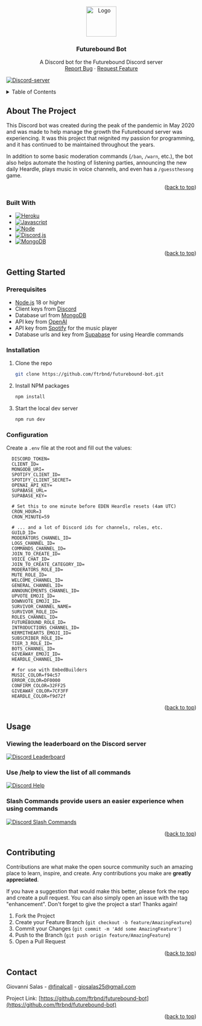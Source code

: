 <!-- Improved compatibility of back to top link: See: https://github.com/othneildrew/Best-README-Template/pull/73 -->

<a name="readme-top"></a>

<!--
*** Thanks for checking out the Best-README-Template. If you have a suggestion
*** that would make this better, please fork the repo and create a pull request
*** or simply open an issue with the tag "enhancement".
*** Don't forget to give the project a star!
*** Thanks again! Now go create something AMAZING! :D
-->

<!-- PROJECT LOGO -->
<br />
<div align="center">
  <a href="https://github.com/ftrbnd/futurebound-bot">
    <img src="https://i.imgur.com/rQmm1FM.png" alt="Logo" width="80" height="80">
  </a>
<h3 align="center">Futurebound Bot</h3>
  <p align="center">
    A Discord bot for the Futurebound Discord server
    <br />
    <a href="https://github.com/ftrbnd/futurebound-bot/issues">Report Bug</a>
    ·
    <a href="https://github.com/ftrbnd/futurebound-bot/issues">Request Feature</a>
  </p>
</div>

[![Discord-server][Discord-server]][Server-link]

<!-- TABLE OF CONTENTS -->
<details>
  <summary>Table of Contents</summary>
  <ol>
    <li>
      <a href="#about-the-project">About The Project</a>
      <ul>
        <li><a href="#built-with">Built With</a></li>
      </ul>
    </li>
    <li>
      <a href="#getting-started">Getting Started</a>
      <ul>
        <li><a href="#prerequisites">Prerequisites</a></li>
        <li><a href="#installation">Installation</a></li>
        <li><a href="#configuration">Configuration</a></li>
      </ul>
    </li>
    <li><a href="#usage">Usage</a></li>
    <li><a href="#contributing">Contributing</a></li>
    <li><a href="#contact">Contact</a></li>
  </ol>
</details>

<!-- ABOUT THE PROJECT -->

## About The Project

This Discord bot was created during the peak of the pandemic in May 2020 and was made to help manage the growth the Futurebound server was experiencing. It was this project that reignited my passion
for programming, and it has continued to be maintained throughout the years.

In addition to some basic moderation commands (`/ban`, `/warn`, etc.), the bot also helps automate the hosting of listening parties, announcing the new daily Heardle, plays music in voice channels,
and even has a `/guessthesong` game.

<p align="right">(<a href="#readme-top">back to top</a>)</p>

### Built With

- [![Heroku][Heroku]][Heroku-url]
- [![Javascript][Javascript]][Javascript-url]
- [![Node][Node.js]][Node-url]
- [![Discord.js][Discord.js]][DiscordJs-url]
- [![MongoDB][Mongodb]][MongoDb-url]

<p align="right">(<a href="#readme-top">back to top</a>)</p>

<!-- GETTING STARTED -->

## Getting Started

### Prerequisites

- [Node.js](https://nodejs.org/en/) 18 or higher
- Client keys from [Discord](https://discord.com/developers/applications)
- Database url from [MongoDB](https://mongodb.com/)
- API key from [OpenAI](https://openai.com/)
- API key from [Spotify](https://developer.spotify.com/) for the music player
- Database urls and key from [Supabase](https://supabase.com) for using Heardle commands

### Installation

1. Clone the repo
   ```sh
   git clone https://github.com/ftrbnd/futurebound-bot.git
   ```
2. Install NPM packages
   ```sh
   npm install
   ```
3. Start the local dev server
   ```sh
   npm run dev
   ```

### Configuration

Create a `.env` file at the root and fill out the values:

```env
  DISCORD_TOKEN=
  CLIENT_ID=
  MONGODB_URI=
  SPOTIFY_CLIENT_ID=
  SPOTIFY_CLIENT_SECRET=
  OPENAI_API_KEY=
  SUPABASE_URL=
  SUPABASE_KEY=

  # Set this to one minute before EDEN Heardle resets (4am UTC)
  CRON_HOUR=3
  CRON_MINUTE=59

  # ... and a lot of Discord ids for channels, roles, etc.
  GUILD_ID=
  MODERATORS_CHANNEL_ID=
  LOGS_CHANNEL_ID=
  COMMANDS_CHANNEL_ID=
  JOIN_TO_CREATE_ID=
  VOICE_CHAT_ID=
  JOIN_TO_CREATE_CATEGORY_ID=
  MODERATORS_ROLE_ID=
  MUTE_ROLE_ID=
  WELCOME_CHANNEL_ID=
  GENERAL_CHANNEL_ID=
  ANNOUNCEMENTS_CHANNEL_ID=
  UPVOTE_EMOJI_ID=
  DOWNVOTE_EMOJI_ID=
  SURVIVOR_CHANNEL_NAME=
  SURVIVOR_ROLE_ID=
  ROLES_CHANNEL_ID=
  FUTUREBOUND_ROLE_ID=
  INTRODUCTIONS_CHANNEL_ID=
  KERMITHEARTS_EMOJI_ID=
  SUBSCRIBER_ROLE_ID=
  TIER_3_ROLE_ID=
  BOTS_CHANNEL_ID=
  GIVEAWAY_EMOJI_ID=
  HEARDLE_CHANNEL_ID=

  # for use with EmbedBuilders
  MUSIC_COLOR=f94c57
  ERROR_COLOR=DF0000
  CONFIRM_COLOR=32FF25
  GIVEAWAY_COLOR=7CF3FF
  HEARDLE_COLOR=f9d72f
```

<p align="right">(<a href="#readme-top">back to top</a>)</p>

<!-- USAGE EXAMPLES -->

## Usage

### Viewing the leaderboard on the Discord server

[![Discord Leaderboard][discord-leaderboard-screenshot]](https://discord.gg/futurebound)

### Use /help to view the list of all commands

[![Discord Help][discord-help-screenshot]](https://discord.gg/futurebound)

### Slash Commands provide users an easier experience when using commands

[![Discord Slash Commands][discord-slashcommands-screenshot]](https://support.discord.com/hc/en-us/articles/1500000368501-Slash-Commands-FAQ)

<p align="right">(<a href="#readme-top">back to top</a>)</p>

<!-- CONTRIBUTING -->

## Contributing

Contributions are what make the open source community such an amazing place to learn, inspire, and create. Any contributions you make are **greatly appreciated**.

If you have a suggestion that would make this better, please fork the repo and create a pull request. You can also simply open an issue with the tag "enhancement". Don't forget to give the project a
star! Thanks again!

1. Fork the Project
2. Create your Feature Branch (`git checkout -b feature/AmazingFeature`)
3. Commit your Changes (`git commit -m 'Add some AmazingFeature'`)
4. Push to the Branch (`git push origin feature/AmazingFeature`)
5. Open a Pull Request

<p align="right">(<a href="#readme-top">back to top</a>)</p>

<!-- CONTACT -->

## Contact

Giovanni Salas - [@finalcalI](https://twitter.com/finalcali) - giosalas25@gmail.com

Project Link: [https://github.com/ftrbnd/futurebound-bot](https://github.com/ftrbnd/futurebound-bot)

<p align="right">(<a href="#readme-top">back to top</a>)</p>

<!-- MARKDOWN LINKS & IMAGES -->
<!-- https://www.markdownguide.org/basic-syntax/#reference-style-links -->

[contributors-shield]: https://img.shields.io/github/contributors/ftrbnd/futurebound-bot.svg?style=for-the-badge
[contributors-url]: https://github.com/ftrbnd/futurebound-bot/graphs/contributors
[forks-shield]: https://img.shields.io/github/forks/ftrbnd/futurebound-bot.svg?style=for-the-badge
[forks-url]: https://github.com/ftrbnd/futurebound-bot/network/members
[stars-shield]: https://img.shields.io/github/stars/ftrbnd/futurebound-bot.svg?style=for-the-badge
[stars-url]: https://github.com/ftrbnd/futurebound-bot/stargazers
[issues-shield]: https://img.shields.io/github/issues/ftrbnd/futurebound-bot.svg?style=for-the-badge
[issues-url]: https://github.com/ftrbnd/futurebound-bot/issues
[license-shield]: https://img.shields.io/github/license/ftrbnd/futurebound-bot.svg?style=for-the-badge
[license-url]: https://github.com/ftrbnd/futurebound-bot/blob/master/LICENSE.txt
[linkedin-shield]: https://img.shields.io/badge/-LinkedIn-black.svg?style=for-the-badge&logo=linkedin&colorB=555
[linkedin-url]: https://linkedin.com/in/linkedin_username
[product-screenshot]: https://i.imgur.com/OzETWxS.png
[website-leaderboard-screenshot]: https://i.imgur.com/dVr4AOB.png
[discord-leaderboard-screenshot]: https://i.imgur.com/3TyTIKe.png
[discord-help-screenshot]: https://i.imgur.com/0Sd2kXW.png
[discord-slashcommands-screenshot]: https://i.imgur.com/XO2ZYMi.png
[custom-heardle-form]: https://i.imgur.com/w0W4CFN.png
[custom-heardle-result]: https://i.imgur.com/wGNsPv2.png
[Heroku]: https://img.shields.io/badge/Heroku-430098?style=for-the-badge&logo=heroku&logoColor=white
[Heroku-url]: https://www.heroku.com/
[Javascript]: https://img.shields.io/badge/javascript-F7DF1E?style=for-the-badge&logo=javascript&logoColor=black
[Javascript-url]: https://www.javascript.com/
[Node.js]: https://img.shields.io/badge/Node.js-339933?style=for-the-badge&logo=nodedotjs&logoColor=white
[Node-url]: https://nodejs.org/
[Discord.js]: https://img.shields.io/badge/Discord.JS-5865F2?style=for-the-badge&logo=discord&logoColor=white
[DiscordJs-url]: https://discord.js.org/
[MongoDb]: https://img.shields.io/badge/MongoDB-47A248?style=for-the-badge&logo=mongodb&logoColor=white
[Mongodb-url]: https://mongodb.com/
[Discord-server]: https://img.shields.io/discord/655655072885374987?logo=discord&logoColor=white&color=5865F2
[Server-link]: https://discord.gg/futurebound
